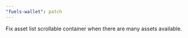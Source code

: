 ```yaml
---
"fuels-wallet": patch
---
```


Fix asset list scrollable container when there are many assets available.
